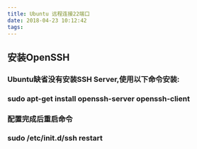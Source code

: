 ```yaml
---
title: Ubuntu 远程连接22端口
date: 2018-04-23 10:12:42
tags:
---
```


## 安装OpenSSH

### Ubuntu缺省没有安装SSH Server,使用以下命令安装:

### sudo apt-get install openssh-server openssh-client

### 配置完成后重启命令

### sudo /etc/init.d/ssh restart
